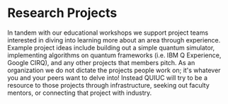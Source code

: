# Research Projects

In tandem with our educational workshops we support project teams interested in
diving into learning more about an area through experience. Example project ideas
include building out a simple quantum simulator, implementing algorithms on
quantum frameworks (i.e. IBM Q Experience, Google CIRQ), and any other projects
that members pitch. As an organization we do not dictate the projects people work
on; it's whatever you and your peers want to delve into! Instead QUIUC will try
to be a resource to those projects through infrastructure, seeking out faculty
mentors, or connecting that project with industry.
